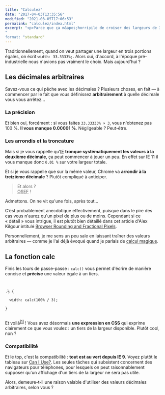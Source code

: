 ```yaml
---
title: "Calculez"
date: "2017-04-03T13:35:56"
modified: "2021-03-05T17:06:53"
permalink: "calculez/index.html"
excerpt: "<p>Parce que ça m&apos;horripile de croiser des largeurs de 33,33333&nbsp;% de nos jours. Vraiment. <a href="https://www.ffoodd.fr/calculez/" aria-hidden="true">Lire la suite de «&nbsp;Calculez&nbsp;» <span class="meta-nav">&rarr;</span></a></p>
"
format: "standard"
---
```

<p>Traditionnellement, quand on veut partager une largeur en trois portions égales, on écrit <code>width: 33.3333%;</code>. Alors oui, d&apos;accord, à l&apos;époque pré-industrielle nous n&apos;avions pas vraiment le choix. Mais aujourd&apos;hui&nbsp;?</p>
<h2>Les décimales arbitraires</h2>
<p>Savez-vous ce qui pêche avec les décimales&nbsp;? Plusieurs choses, en fait —&nbsp;à commencer par le fait que vous définissez <strong>arbitrairement</strong> à quelle décimale vous vous arrêtez…</p>
<h3>La précision</h3>
<p>Et bien oui, forcément&nbsp;: si vous faites <code>33.33333% × 3</code>, vous n&apos;obtenez pas 100&nbsp;%. <strong>Il vous manque 0.00001&nbsp;%</strong>. Négligeable&nbsp;? Peut-être.</p>
<h3>Les arrondis et la troncature</h3>
<p>Mais si je vous rappelle qu&apos;<abbr title="Internet Explorer">IE</abbr> <strong>tronque systématiquement les valeurs à la deuxième décimale</strong>, ça peut commencer à jouer un peu. En effet sur IE&nbsp;11 il vous manque donc <code>0.01 %</code> sur votre largeur totale.</p>
<p>Et si je vous rappelle que sur la même valeur, Chrome va <strong>arrondir à la treizième décimale</strong>&nbsp;? Plutôt compliqué à anticiper.</p>
<blockquote><p>Et alors&nbsp;?<br /><abbr title="On s'en fout">OSEF</abbr>&nbsp;!</p></blockquote>
<p>Admettons. On ne vit qu&apos;une fois, après tout…</p>
<p>C&rsquo;est probablement anecdotique effectivement, puisque dans le pire des cas vous n&apos;aurez qu&apos;un pixel de plus ou de moins. Cependant si ce «&nbsp;détail&nbsp;» vous intrigue, il est plutôt bien détaillé dans cet article d&apos;Alex Kilgour intitulé <a href="http://cruft.io/posts/percentage-calculations-in-ie/">Browser Rounding and Fractional Pixels</a>.</p>
<p>Personnellement, je me sens un peu sale en laissant traîner des valeurs arbitraires —&nbsp;comme je l&apos;ai déjà évoqué quand je parlais de <a href="https://www.ffoodd.fr/decouvrez-le-calcul-magique/">calcul magique</a>.</p>
<h2>La fonction calc</h2>
<p>Finis les tours de passe-passe&nbsp;: <code>calc()</code> vous permet d&apos;écrire de manière concise et <strong>précise</strong> une valeur égale à un tiers.</p>
<pre class="language-css">
<code class="language-css"><br />
.⅓ {<br />
  width: calc(100% / 3);<br />
}<br />
</code></pre>
<p>Et voilà<sup aria-describedby="note-1" id="lien-1" data-note="Au fait, si dans le bout de code le .⅓ vous choque, sachez que ça fonctionne — Kitty Giraudel a même déterré une expérience de Mathias Bynens à ce propos : https://mothereff.in/css-escapes#0%E2%85%93 — et que ça me paraît un excellent nom de classe pour exprimer un tiers. Pas vous ?"><a class="scroll print-hidden" href="https://www.ffoodd.fr/calculez/#note-1" title="Au fait, si dans le bout de code le .⅓ vous choque, sachez que ça fonctionne — Kitty Giraudel a même déterré une expérience de Mathias Bynens à ce propos : https://mothereff.in/css-escapes#0%E2%85%93 — et que ça me paraît un excellent nom de classe pour exprimer un tiers. Pas vous ?">[1]</a></sup>&nbsp;! Vous avez désormais <strong>une expression en CSS</strong> qui exprime clairement ce que vous voulez&nbsp;: un tiers de la largeur disponible. Plutôt cool, non&nbsp;?</p>
<h3>Compatibilité</h3>
<p>Et le top, c&apos;est la compatibilité&nbsp;: <strong>tout est au vert depuis IE&nbsp;9</strong>. Voyez plutôt le tableau sur <a href="http://caniuse.com/#search=calc">Can I Use?</a>. Les seules tâches qui subsistent concernent des navigateurs pour téléphones, pour lesquels on peut raisonnablement supposer qu&apos;un affichage d&apos;un tiers de la largeur ne sera pas utile.</p>
<p>Alors, demeure-t-il une raison valable d&apos;utiliser des valeurs décimales arbitraires, selon vous&nbsp;?</p>
